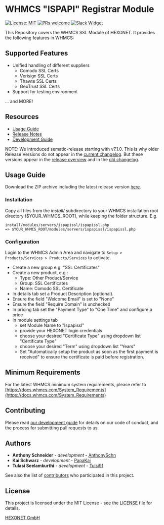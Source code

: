 # WHMCS "ISPAPI" Registrar Module #

[![License: MIT](https://img.shields.io/badge/License-MIT-blue.svg)](https://opensource.org/licenses/MIT)
[![PRs welcome](https://img.shields.io/badge/PRs-welcome-brightgreen.svg)](https://github.com/hexonet/whmcs-ispapi-ssl/blob/master/CONTRIBUTING.md)
[![Slack Widget](https://camo.githubusercontent.com/984828c0b020357921853f59eaaa65aaee755542/68747470733a2f2f73332e65752d63656e7472616c2d312e616d617a6f6e6177732e636f6d2f6e6774756e612f6a6f696e2d75732d6f6e2d736c61636b2e706e67)](https://hexonet-sdk.slack.com/messages/CD9AVRQ6N)

This Repository covers the WHMCS SSL Module of HEXONET. It provides the following features in WHMCS:

## Supported Features ##

* Unified handling of different suppliers
  * Comodo SSL Certs
  * Verisign SSL Certs
  * Thawte SSL Certs
  * GeoTrust SSL Certs
* Support for testing environment

... and MORE!

## Resources ##

* [Usage Guide](https://github.com/hexonet/whmcs-ispapi-ssl/blob/master/README.md#usage-guide)
* [Release Notes](https://github.com/hexonet/whmcs-ispapi-ssl/releases)
* [Development Guide](https://github.com/hexonet/whmcs-ispapi-ssl/wiki/Development-Guide)

NOTE: We introduced sematic-release starting with v7.1.0. This is why older Release Versions do not appear in the [current changelog](https://github.com/hexonet/whmcs-ispapi-ssl/blob/master/HISTORY.md). But these versions appear in the [release overview](https://github.com/hexonet/whmcs-ispapi-ssl/releases) and in the [old changelog](https://github.com/hexonet/whmcs-ispapi-ssl/blob/master/HISTORY.old).

## Usage Guide ##

Download the ZIP archive including the latest release version [here](https://github.com/hexonet/whmcs-ispapi-ssl/raw/master/whmcs-ispapi-ssl-latest.zip).

### Installation ###

Copy all files from the *install/* subdirectory to your WHMCS installation root directory ($YOUR_WHMCS_ROOT), while keeping the folder structure.
E.g.

```text
install/modules/servers/ispapissl/ispapissl.php
=> $YOUR_WHMCS_ROOT/modules/servers/ispapissl/ispapissl.php
```

### Configuration ###

Login to the WHMCS Admin Area and navigate to `Setup > Products/Services > Products/Services` to activate.

* Create a new group e.g. "SSL Certificates"
* Create a new product, e.g.:
  * Type: Other Product/Service
  * Group: SSL Certificates
  * Name: Comodo SSL Certificate
* In details tab set a Product Description (optional).
* Ensure the field "Welcome Email" is set to "None"
* Ensure the field "Require Domain" is unchecked
* In pricing tab set the "Payment Type" to "One Time" and configure a price
* In module settings tab
  * set Module Name to "Ispapissl"
  * provide your HEXONET login credentials
  * choose your desired "Certificate Type" using dropdown list "Certificate Type"
  * choose your desired "Term" using dropdown list "Years"
  * Set "Automatically setup the product as soon as the first payment is received" to ensure the certificate is paid before registration.

## Minimum Requirements ##

For the latest WHMCS minimum system requirements, please refer to
[https://docs.whmcs.com/System_Requirements](https://docs.whmcs.com/System_Requirements)

## Contributing ##

Please read [our development guide](https://github.com/hexonet/whmcs-ispapi-ssl/wiki/Development-Guide) for details on our code of conduct, and the process for submitting pull requests to us.

## Authors ##

* **Anthony Schneider** - *development* - [AnthonySchn](https://github.com/anthonyschn)
* **Kai Schwarz** - *development* - [PapaKai](https://github.com/papakai)
* **Tulasi Seelamkurthi** - *development* - [Tulsi91](https://github.com/tulsi91)

See also the list of [contributors](https://github.com/hexonet/whmcs-ispapi-ssl/graphs/contributors) who participated in this project.

## License ##

This project is licensed under the MIT License - see the [LICENSE](https://github.com/hexonet/whmcs-ispapi-ssl/blob/master/LICENSE) file for details.

[HEXONET GmbH](https://hexonet.net)